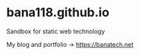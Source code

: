 # bana118.github.io

Sandbox for static web technology

My blog and portfolio -> https://banatech.net
